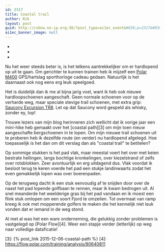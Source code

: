 ```yaml
---
id: 2317
title: Coastal trail
author: Rik
layout: post
guid: http://csbnw.no-ip.org:38/?post_type=ai1ec_event&#038;p=2317&#038;instance_id=
ai1ec_banner_image: null
---
```

-
-
-
Nu het weer steeds beter is, is het telkens aantrekkelijker om er hardlopend op uit te gaan. Om gerichter te kunnen trainen heb ik mijzelf een [Polar M400][1] GPS/hartslag sporthorloge cadeau gedaan. Natuurlijk is het daarnaast ook nog eens erg leuk speelgoed.

Het is duidelijk dan ik me al bijna jarig voel, want ik heb ook nieuwe hardloopschoenen aangeschaft. Geen normale schoenen voor op de verharde weg, maar speciale stevige trail schoenen, met extra grip: [Saucony Excursion TR8][2]. Let op dat Saucony word gespeld als whisky, zonder ey, top!

Trouwe lezers van mijn blog herinneren zich wellicht dat ik vorige jaar een mini-hike heb gemaakt over het [coastal path][3] om mijn toen nieuw aangeschafte bergschoenen in te lopen. Om mijn nieuwe trail schoenen uit te proberen heb ik dezelfde route (en verder) nu hardlopend afgelegd. Hoe toepasselijk is het dan om dit verslag dan als "coastal trail" te betitelen?

Op sommige stukken is het pad vlak, maar meestal voert het over met keien bestrate hellingen, langs bochtige kronkelingen, over kiezelstrand of zelfs over rotsblokken. Zeer avontuurlijk en erg uitdagend dus. Vlak voordat ik besloot terug te keren voerde het pad een stukje landinwaarts zodat het even gemakkelijk lopen was over boerenpaden.

Op de terugweg dacht ik een stuk eenvoudig af te snijden door over de naast het pad lopende golfbaan te rennen, maar ik kwam bedrogen uit. Al snel meanderde het weelderige gras bij het pad vandaan en ik moest een flink stuk omlopen om een soort Fjord te omzeilen. Tot overmaat van ramp kreeg ik ook met mopperende golfers te maken die het kennelijk niet leuk vonden dat er iemand in de weg stond.

Al met al was het een ware onderneming, die gelukkig zonder problemen is vastgelegd op [Polar Flow][4]. Weer een stapje verder (letterlijk) op weg naar volledige dataficatie!

 [1]: http://www.polar.com/uk-en/products/improve_fitness/running_multisport/m400
 [2]: http://www.wiggle.co.uk/saucony-excursion-tr-8-shoes-ss15
 [3]: {% post_link 2015-12-06-coastal-path %} [4]: https://flow.polar.com/training/analysis/80640811